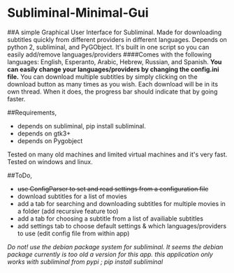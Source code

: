 # Subliminal-Minimal-Gui

##A simple Graphical User Interface for Subliminal.
Made for downloading subtitles quickly from different providers in different languages.
Depends on python 2, subliminal, and PyGObject.
It's built in one script so you can easily add/remove languages/providers
####Comes with the following languages:
English, Esperanto, Arabic, Hebrew, Russian, and Spanish.
**You can easily change your languages/providers by changing the config.ini file.**
You can download multiple subtitles by simply clicking on the download button as many times as you wish. Each download will be in its own thread. When it does, the progress bar should indicate that by going faster.

##Requirements,
- depends on subliminal, pip install subliminal.
- depends on gtk3+
- depends on Pygobject

Tested on many old machines and limited virtual machines and it's very fast.
Tested on windows and linux.

##ToDo,
- ~~use ConfigParser to set and read settings from a configuration file~~
- download subtitles for a list of movies
- add a tab for searching and downloading subtitles for multiple movies in a folder (add recursive feature too)
- add a tab for choosing a subtitle from a list of availiable subtitles
- add settings tab to choose default settings & which languages/providers to use (edit config file from within app)

*Do not! use the debian package system for subliminal. It seems the debian package currently is too old a version for this app. this application only works with subliminal from pypi ; pip install subliminal*

